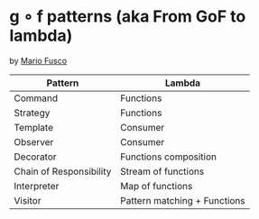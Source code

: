 # g ∘ f patterns (aka From GoF to lambda)

by [Mario Fusco](https://twitter.com/mariofusco)

| Pattern                 | Lambda                       |
|-------------------------|------------------------------|
| Command                 | Functions                    |
| Strategy                | Functions                    |
| Template                | Consumer                     |
| Observer                | Consumer                     |
| Decorator               | Functions composition        |
| Chain of Responsibility | Stream of functions          |
| Interpreter             | Map of functions             |
| Visitor                 | Pattern matching + Functions |
